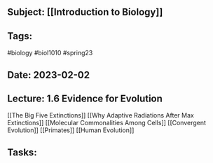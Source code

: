 ## Subject: [[Introduction to Biology]]
## Tags:
#biology #biol1010 #spring23 
## Date: 2023-02-02
## Lecture: 1.6 Evidence for Evolution

[[The Big Five Extinctions]]
[[Why Adaptive Radiations After Max Extinctions]]
[[Molecular Commonalities Among Cells]]
[[Convergent Evolution]]
[[Primates]]
[[Human Evolution]]
## Tasks: